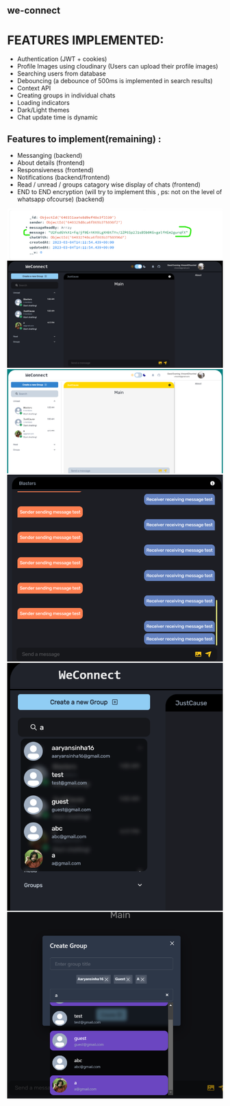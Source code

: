 ## we-connect
# FEATURES IMPLEMENTED:
* Authentication (JWT + cookies)
* Profile Images using cloudinary (Users can upload their profile images)
* Searching users from database 
* Debouncing (a debounce of 500ms is implemented in search results)
* Context API 
* Creating groups in individual chats
* Loading indicators 
* Dark/Light themes
* Chat update time is dynamic

## Features to implement(remaining) : 

* Messanging (backend) 
* About details (frontend)
* Responsiveness (frontend)
* Notifications (backend/frontend)
* Read / unread / groups catagory wise display of chats (frontend)
* END to END encryption (will try to implement this , ps: not on the level of whatsapp ofcourse) (backend)

[![encrypt][encryption]]()
[![abc][dark]]()
[![lig][light]]()
[![chatP][chatPage]]()
[![src][search]]()
[![grp][group]]()


[dark]: /frontend/src/assets/dark.png
[light]: /frontend/src/assets/light.png
[search]: /frontend/src/assets/search.png
[group]: /frontend/src/assets/group.png
[chatPage]: /frontend/src/assets/chatPage.png
[encryption]: /frontend/src/assets/encryption.png